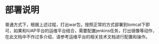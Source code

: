 # 部署说明

普通方式下，根据上述过程，打出war包，按照正常的方式部署到tomcat下即可，如果和IUAP平台的运维平台结合，需要配置jenkins任务，打出镜像等动作，在此文档中不作过多介绍，请参考运维平台的相关技术文档进行配置和操作。  